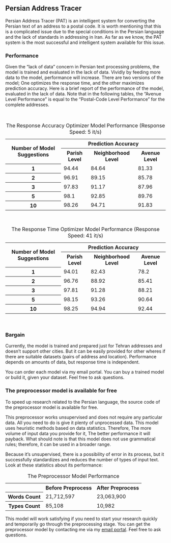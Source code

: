 ## Persian Address Tracer

Persian Address Tracer (PAT) is an intelligent system for converting the Persian text of an address to a postal code. It is worth mentioning that this is a complicated issue due to the special conditions in the Persian language and the lack of standards in addressing in Iran. As far as we know, the PAT system is the most successful and intelligent system available for this issue.

### Performance

Given the “lack of data” concern in Persian text processing problems, the model is trained and evaluated in the lack of data. Vividly by feeding more data to the model, performance will increase. There are two versions of the model; One optimizes the response time, and the other maximizes prediction accuracy. Here is a brief report of the performance of the model, evaluated in the lack of data. Note that in the following tables, the “Avenue Level Performance” is equal to the “Postal-Code Level Performance” for the complete addresses.

<br/>
<table>
  <caption>The Response Accuracy Optimizer Model Performance (Response Speed: 5 it/s)</caption>
  <tr>
    <th rowspan="2">Number of Model Suggestions</th>
    <th colspan="3">Prediction Accuracy</th>
  </tr>
  <tr>
    <th>Parish Level</th>
    <th>Neighborhood Level</th>
    <th>Avenue Level</th>
  </tr>
  <tr>
    <th>1</th>
    <td>94.44</td>
    <td>84.64</td>
    <td>81.33</td>
  </tr>
  <tr>
    <th>2</th>
    <td>96.91</td>
    <td>89.15</td>
    <td>85.78</td>
  </tr>
  <tr>
    <th>3</th>
    <td>97.83</td>
    <td>91.17</td>
    <td>87.96</td>
  </tr>
  <tr>
    <th>5</th>
    <td>98.1</td>
    <td>92.85</td>
    <td>89.76</td>
  </tr>
  <tr>
    <th>10</th>
    <td>98.26</td>
    <td>94.71</td>
    <td>91.83</td>
  </tr>
</table>
<br/>
<table>
  <caption>The Response Time Optimizer Model Performance (Response Speed: 41 it/s)</caption>
  <tr>
    <th rowspan="2">Number of Model Suggestions</th>
    <th colspan="3">Prediction Accuracy</th>
  </tr>
  <tr>
    <th>Parish Level</th>
    <th>Neighborhood Level</th>
    <th>Avenue Level</th>
  </tr>
  <tr>
    <th>1</th>
    <td>94.01</td>
    <td>82.43</td>
    <td>78.2</td>
  </tr>
  <tr>
    <th>2</th>
    <td>96.76</td>
    <td>88.92</td>
    <td>85.41</td>
  </tr>
  <tr>
    <th>3</th>
    <td>97.81</td>
    <td>91.28</td>
    <td>88.21</td>
  </tr>
  <tr>
    <th>5</th>
    <td>98.15</td>
    <td>93.26</td>
    <td>90.64</td>
  </tr>
  <tr>
    <th>10</th>
    <td>98.25</td>
    <td>94.94</td>
    <td>92.44</td>
  </tr>
</table>
<br/>

### Bargain

Currently, the model is trained and prepared just for Tehran addresses and doesn’t support other cities. But it can be easily provided for other wheres if there are suitable datasets (pairs of address and location). Performance depends on amounts of data, but response time is independent.

You can order each model via my email portal. You can buy a trained model or build it, given your dataset. Feel free to ask questions.

### The preprocessor model is available for free

To speed up research related to the Persian language, the source code of the preprocessor model is available for free.

This preprocessor works unsupervised and does not require any particular data. All you need to do is give it plenty of unprocessed data. This model uses heuristic methods based on data statistics. Therefore, The more volume of input data you provide for it, The better performance it will payback.
What should note is that this model does not use grammatical rules; therefore, it can be used in a broader range.

Because it’s unsupervised, there is a possibility of error in its process, but it successfully standardizes and reduces the number of types of input text. Look at these statistics about its performance:

<table>
  <caption>The Preprocessor Model Performance</caption>
  <tr>
    <th></th>
    <th>Before Preprocess</th>
    <th>After Preprocess</th>
  </tr>
  <tr>
    <th>Words Count</th>
    <td>21,712,597</td>
    <td>23,063,900</td>
  </tr>
  <tr>
    <th>Types Count</th>
    <td>85,108</td>
    <td>10,982</td>
  </tr>
</table>

This model will work satisfying if you need to start your research quickly and temporarily go through the preprocessing stage.
You can get the preprocessor model by contacting me via my [email portal](mailto:behzad.shayegh.b@gmail.com). Feel free to ask questions.
